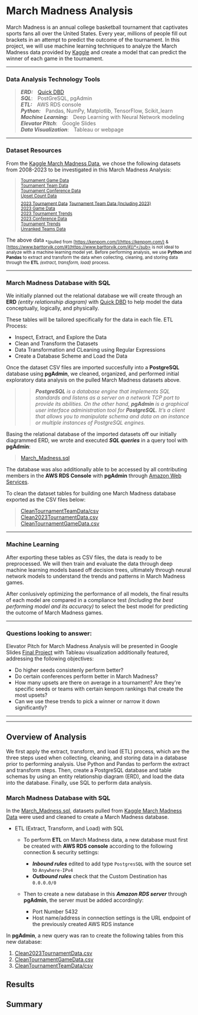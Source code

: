 # **March Madness Analysis**
March Madness is an annual college basketball tournament that captivates sports fans all over the United States. Every year, millions of people fill out brackets in an attempt to predict the outcome of the tournament. In this project, we will use machine learning techniques to analyze the March Madness data provided by [Kaggle](https://www.kaggle.com/) and create a model that can predict the winner of each game in the tournament.

---


### **Data Analysis Technology Tools**
> ***ERD:*** &ensp;&thinsp;[Quick DBD](https://www.quickdatabasediagrams.com/)   
> ***SQL***: &ensp;&thinsp;PostGreSQL, pgAdmin   
> ***ETL:*** &ensp;&thinsp;AWS RDS console  
> ***Python:*** &ensp;&thinsp;Pandas, NumPy, Matplotlib, TensorFlow, Scikit_learn   
> ***Machine Learning:*** &ensp;&thinsp;Deep Learning with Neural Network modeling   
> ***Elevator Pitch***: &ensp;&thinsp;Google Slides  
> ***Data Visualization***: &ensp;&thinsp;Tableau or webpage  

---

### **Dataset Resources**
From the [Kaggle March Madness Data](https://www.kaggle.com/datasets/nishaanamin/march-madness-data), we chose the following datasets from 2008-2023 to be investigated in this March Madness Analysis:  
> <sub>[Tournament Game Data](https://github.com/smabernathy27/Final_Project/blob/main/CSV/Tournament%20Game%20Data.csv)</sub>  
> <sub>[Tournament Team Data](https://github.com/smabernathy27/Final_Project/blob/main/CSV/Tournament%20Team%20Data.csv)</sub>  
> <sub>[Tournament Conference Data](https://github.com/smabernathy27/Final_Project/blob/main/CSV/Tournament%20Conference%20Data.csv)</sub>  
> <sub>[Upset Count Data](https://github.com/smabernathy27/Final_Project/blob/main/CSV/Upset%20Count%20Data.csv)</sub>  
> <sub>[2023 Tournament Data](https://github.com/smabernathy27/Final_Project/blob/main/CSV/2023%20Tournament%20Data.csv)</sub> 
> <sub>[Tournament Team Data (Including 2023)](https://github.com/smabernathy27/Final_Project/blob/main/CSV/Tournament%20Team%20Data%20(Including%202023).csv)</sub>  
> <sub>[2023 Game Data](https://github.com/smabernathy27/Final_Project/blob/main/CSV/2023%20Game%20Data.csv)</sub>  
> <sub>[2023 Tournament Trends](https://github.com/smabernathy27/Final_Project/blob/main/CSV/2023%20Tournament%20Trends.csv)</sub>  
> <sub>[2023 Conference Data](https://github.com/smabernathy27/Final_Project/blob/main/CSV/2023%20Conference%20Data.csv)</sub>  
> <sub>[Tournament Trends](https://github.com/smabernathy27/Final_Project/blob/main/CSV/Tournament%20Trends.csv)</sub>  
> <sub>[Unranked Teams Data](https://github.com/smabernathy27/Final_Project/blob/main/CSV/Unranked%20Teams%20Data.csv)</sub>  

The above data <sub>*(pulled from [https://kenpom.com/](https://kenpom.com/) & [https://www.barttorvik.com/#](https://www.barttorvik.com/#))*</sub> is not ideal to analyze with a machine learning model yet. Before performing analysis, we use **Python** and **Pandas** to extract and transform the data when collecting, cleaning, and storing data through the **ETL** *(extract, transform, load)* process.

---

### **March Madness Database with SQL**
We initially planned out the relational database we will create through an **ERD** *(entity relationship diagram)* with [Quick DBD](https://www.quickdatabasediagrams.com/) to help model the data conceptually, logically, and physically.

These tables will be tailored specifically for the data in each file.
ETL Process:
- Inspect, Extract, and Explore the Data
- Clean and Transform the Datasets
- Data Transformation and CLeaning using Regular Expressions
- Create a Database Scheme and Load the Data

Once the dataset CSV files are imported succesfully into a **PostgreSQL** database using **pgAdmin**, we cleaned, organized, and performed initial exploratory data analysis on the pulled March Madness datasets above.
>> ***PostgreSQL** is a database engine that implements SQL standards and listens as a server on a network TCP port to provide its abilities. On the other hand, **pgAdmin** is a graphical user interface administration tool for **PostgreSQL**. It’s a client that allows you to manipulate schema and data on an instance or multiple instances of PostgreSQL engines.*

Basing the relational database of the imported datasets off our initially diagrammed ERD, we wrote and executed ***SQL queries*** in a query tool with **pgAdmin**:
> [March_Madness.sql](https://github.com/smabernathy27/Final_Project/blob/main/Final_Project_SQL.sql) 

The database was also additionally able to be accessed by all contributing members in the **AWS RDS Console** with **pgAdmin** through [Amazon Web Services](https://aws.amazon.com/).

To clean the dataset tables for building one March Madness database exported as the CSV files below:
> [CleanTournamentTeamData/csv](https://github.com/smabernathy27/Final_Project/blob/main/CleanTournamentTeamData.csv)  
> [Clean2023TournamentData.csv](https://github.com/smabernathy27/Final_Project/blob/main/Clean2023TournamentData.csv)  
> [CleanTournamentGameData.csv](https://github.com/smabernathy27/Final_Project/blob/main/CleanTournamentGameData.csv)  

---

### **Machine Learning**

After exporting these tables as CSV files, the data is ready to be preprocessed. We will then train and evaluate the data through deep machine learning models based off decision trees, ultimately through neural network models to understand the trends and patterns in March Madness games.   

After conlusively optimizing the performance of all models, the final results of each model are compared in a compliance test *(including the best performing model and its accuracy)* to select the best model for predicting the outcome of March Madness games. 

---

### **Questions looking to answer:**
Elevator Pitch for March Madness Analysis will be presented in Google Slides [Final Project](https://docs.google.com/presentation/d/1jjn3hMonrdk1jt7RldY0wpyRXN3ro3zbZiDkNG6ceFo/edit?usp=share_link) with Tableau visualization additionally featured, addressing the following objectives:  
- Do higher seeds consistenly perform better?
- Do certain conferences perform better in March Madness?
- How many upsets are there on average in a tournament? Are they're specific seeds or teams with certain kenpom rankings that create the most upsets?
- Can we use these trends to pick a winner or narrow it down significantly?

---
---

## Overview of Analysis
We first apply the extract, transform, and load (ETL) process, which are the three steps used when collecting, cleaning, and storing data in a database prior to performing analysis. Use Python and Pandas to perform the extract and transform steps. Then, create a PostgreSQL database and table schemas by using an entity relationship diagram (ERD), and load the data into the database. Finally, use SQL to perform data analysis.

### **March Madness Database with SQL**
In the [March_Madness.sql](https://github.com/smabernathy27/Final_Project/blob/main/Final_Project_SQL.sql), datasets pulled from [Kaggle March Madness Data](https://www.kaggle.com/datasets/nishaanamin/march-madness-data) were used and cleaned to create a March Madness database.
- ETL (Extract, Transform, and Load) with SQL
    - To perform **ETL** on March Madness data, a new database must first be created with **AWS RDS console** according to the following connection & security settings:
        - ***Inbound rules*** edited to add type `PostgresSQL` with the source set to `Anywhere-IPv4` 
        - ***Outbound rules*** check that the Custom Destination has `0.0.0.0/0` 
        
    - Then to create a new database in this ***Amazon RDS server*** through **pgAdmin**, the server must be added accordingly:
        - Port Number 5432
        - Host name/address in connection settings is the URL endpoint of the previously created AWS RDS instance   

In **pgAdmin**, a new query was ran to create the following tables from this new database:  
1.  [Clean2023TournamentData.csv](https://github.com/smabernathy27/Final_Project/blob/main/Clean2023TournamentData.csv)
2.  [CleanTournamentGameData.csv](https://github.com/smabernathy27/Final_Project/blob/main/CleanTournamentGameData.csv)
3.  [CleanTournamentTeamData/csv](https://github.com/smabernathy27/Final_Project/blob/main/CleanTournamentTeamData.csv)



## Results

## Summary
